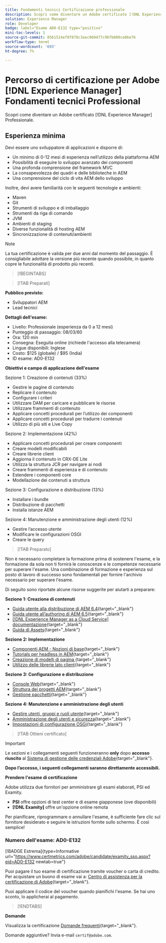 ```yaml
---
title: Fondamenti tecnici Certificazione professionale
description: Scopri come diventare un Adobe certificato [!DNL Experience Manager] Professionale.
solution: Experience Manager
role: Developer
badge: label="Esame AD0-E132 type="positivo"
mini-toc-levels: 1
source-git-commit: 8561514ef0f870c3aec969477c96fb809ce86e76
workflow-type: tm+mt
source-wordcount: '693'
ht-degree: 7%

---
```


# Percorso di certificazione per Adobe [!DNL Experience Manager] Fondamenti tecnici Professional

Scopri come diventare un Adobe certificato [!DNL Experience Manager] Professionale.

## Esperienza minima

Devi essere uno sviluppatore di applicazioni e disporre di:

* Un minimo di 0-12 mesi di esperienza nell’utilizzo della piattaforma AEM
* Possibilità di eseguire lo sviluppo avanzato dei componenti
* Una profonda comprensione del framework MVC
* La consapevolezza dei quadri e delle biblioteche in AEM
* Una comprensione del ciclo di vita AEM dello sviluppo

Inoltre, devi avere familiarità con le seguenti tecnologie e ambienti:

* Maven
* Git
* Strumenti di sviluppo e di imballaggio
* Strumenti da riga di comando
* JVM
* Ambienti di staging
* Diverse funzionalità di hosting AEM
* Sincronizzazione di contenuti/ambienti

>[!NOTE]
>
>La tua certificazione è valida per due anni dal momento del passaggio. È consigliabile adottare la versione più recente quando possibile, in quanto copre le funzionalità di prodotto più recenti.

>[!BEGINTABS]

>[!TAB Preparati]

**Pubblico previsto:**

* Sviluppatori AEM
* Lead tecnici

**Dettagli dell&#39;esame:**

* Livello: Professionale (esperienza da 0 a 12 mesi)
* Punteggio di passaggio: 08/03/60
* Ora: 120 min
* Consegna: Eseguita online (richiede l&#39;accesso alla telecamera)
* Lingue disponibili: Inglese
* Costo: $125 (globale) / $95 (India)
* ID esame: AD0-E132

**Obiettivi e campo di applicazione dell&#39;esame**

Sezione 1: Creazione di contenuti (33%)

* Gestire le pagine di contenuto
* Replicare il contenuto
* Configurare i criteri
* Utilizzare DAM per caricare e pubblicare le risorse
* Utilizzare frammenti di contenuto
* Applicare concetti procedurali per l’utilizzo dei componenti
* Applicare concetti procedurali per tradurre i contenuti
* Utilizzo di più siti e Live Copy

Sezione 2: Implementazione (42%)

* Applicare concetti procedurali per creare componenti
* Creare modelli modificabili
* Creare librerie client
* Aggiorna il contenuto in CRX-DE Lite
* Utilizza la struttura JCR per navigare ai nodi
* Creare frammenti di esperienza e di contenuto
* Estendere i componenti core
* Modellazione dei contenuti a struttura

Sezione 3: Configurazione e distribuzione (13%)

* Installare i bundle
* Distribuzione di pacchetti
* Installa istanze AEM

Sezione 4: Manutenzione e amministrazione degli utenti (12%)

* Gestire l’accesso utente
* Modificare le configurazioni OSGI
* Creare le query

>[!TAB Preparato]

Non è necessario completare la formazione prima di sostenere l&#39;esame, e la formazione da sola non ti fornirà le conoscenze e le competenze necessarie per superare l&#39;esame. Una combinazione di formazione e esperienza sul posto di lavoro di successo sono fondamentali per fornire l&#39;archivio necessario per superare l&#39;esame.

Di seguito sono riportate alcune risorse suggerite per aiutarti a preparare:

**Sezione 1: Creazione di contenuti**


* [Guida utente alla distribuzione di AEM 6.4](https://experienceleague.adobe.com/docs/experience-manager-64/deploying/home.html?lang=it){target="_blank"}
* [Guida utente all’authoring di AEM 6.5](https://experienceleague.adobe.com/docs/experience-manager-65/authoring/home.html?lang=en){target="_blank"}
* [[!DNL Experience Manager as a Cloud Service] documentazione](https://experienceleague.adobe.com/docs/experience-manager-cloud-service/content/home.html?lang=it){target="_blank"}
* [Guida di Assets](https://experienceleague.adobe.com/docs/experience-manager-65/assets/home.html?lang=en){target="_blank"}

**Sezione 2: Implementazione**

* [Componenti AEM - Nozioni di base](https://experienceleague.adobe.com/docs/experience-manager-65/developing/components/components-basics.html?lang=en){target="_blank"}
* [Tutorials per headless in AEM](https://experienceleague.adobe.com/docs/experience-manager-learn/getting-started-with-aem-headless/overview.html?lang=it){target="_blank"}
* [Creazione di modelli di pagina  ](https://experienceleague.adobe.com/docs/experience-manager-65/authoring/siteandpage/templates.html?lang=en#creating-and-managing-templates){target="_blank"}
* [Utilizzo delle librerie lato client](https://experienceleague.adobe.com/docs/experience-manager-65/developing/introduction/clientlibs.html?lang=en){target="_blank"}

**Sezione 3: Configurazione e distribuzione**

* [Console Web](https://experienceleague.adobe.com/docs/experience-manager-65/deploying/configuring/web-console.html?lang=en){target="_blank"}
* [Struttura dei progetti AEM](https://experienceleague.adobe.com/docs/experience-manager-cloud-service/content/implementing/developing/aem-project-content-package-structure.html?lang=en#embedding-3rd-party-packages){target="_blank"}
* [Gestione pacchetti](https://experienceleague.adobe.com/docs/experience-manager-65/administering/contentmanagement/package-manager.html?lang=en#what-are-packages){target="_blank"}

**Sezione 4: Manutenzione e amministrazione degli utenti**

* [Gestire utenti, gruppi e ruoli utente](https://experienceleague.adobe.com/docs/experience-manager-brand-portal/using/admin-tools/brand-portal-adding-users.html?lang=en#add-a-user){target="_blank"}
* [Amministrazione degli utenti e sicurezza](https://experienceleague.adobe.com/docs/experience-manager-65/administering/security/security.html?lang=en){target="_blank"}
* [Impostazioni di configurazione OSGi](https://experienceleague.adobe.com/docs/experience-manager-65/deploying/configuring/osgi-configuration-settings.html?lang=en){target="_blank"}

>[!TAB Ottieni certificato]

>[!IMPORTANT]
>
>Le sezioni e i collegamenti seguenti funzioneranno **only**  dopo **accesso riuscito** al [Sistema di gestione delle credenziali Adobe](http://www.certmetrics.com/adobe){target="_blank"}.

**Dopo l’accesso, i seguenti collegamenti saranno direttamente accessibili.**

**Prendere l&#39;esame di certificazione**

Adobe utilizza due fornitori per amministrare gli esami elaborati, PSI ed Examity.

* **PSI** offre opzioni di test center e di esame giapponese (ove disponibili)
* **[!DNL Examity]** offre un&#39;opzione online remota

Per pianificare, riprogrammare o annullare l&#39;esame, è sufficiente fare clic sul fornitore desiderato e seguire le istruzioni fornite sullo schermo. È così semplice!

### Numero dell&#39;esame: AD0-E132

[!BADGE Estrema]{type=Informative url="https://www.certmetrics.com/adobe/candidate/examity_sso.aspx?eid=AD0-E132 newtab=true"}

Puoi pagare il tuo esame di certificazione tramite voucher o carta di credito. Per acquistare un buono di esame vai a: [Centro di assistenza per la certificazione di Adobe](https://market.xvoucher.com/adobe/global){target="_blank"}.

Puoi applicare il codice del voucher quando pianifichi l&#39;esame. Se hai uno sconto, lo applicherai al pagamento.

>[!ENDTABS]

**Domande**

Visualizza la certificazione [Domande frequenti](https://experienceleague.adobe.com/docs/certification/certification/faq.html?lang=en){target="_blank"}.

Domande aggiuntive? Invia e-mail `certif@adobe.com`.
